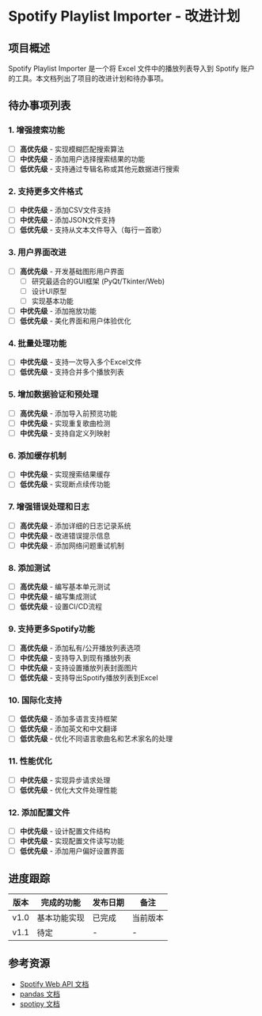 # Spotify Playlist Importer - 改进计划

## 项目概述
Spotify Playlist Importer 是一个将 Excel 文件中的播放列表导入到 Spotify 账户的工具。本文档列出了项目的改进计划和待办事项。

## 待办事项列表

### 1. 增强搜索功能
- [ ] **高优先级** - 实现模糊匹配搜索算法
- [ ] **中优先级** - 添加用户选择搜索结果的功能
- [ ] **低优先级** - 支持通过专辑名称或其他元数据进行搜索

### 2. 支持更多文件格式
- [ ] **中优先级** - 添加CSV文件支持
- [ ] **中优先级** - 添加JSON文件支持
- [ ] **低优先级** - 支持从文本文件导入（每行一首歌）

### 3. 用户界面改进
- [ ] **高优先级** - 开发基础图形用户界面
  - [ ] 研究最适合的GUI框架 (PyQt/Tkinter/Web)
  - [ ] 设计UI原型
  - [ ] 实现基本功能
- [ ] **中优先级** - 添加拖放功能
- [ ] **低优先级** - 美化界面和用户体验优化

### 4. 批量处理功能
- [ ] **中优先级** - 支持一次导入多个Excel文件
- [ ] **低优先级** - 支持合并多个播放列表

### 5. 增加数据验证和预处理
- [ ] **高优先级** - 添加导入前预览功能
- [ ] **中优先级** - 实现重复歌曲检测
- [ ] **中优先级** - 支持自定义列映射

### 6. 添加缓存机制
- [ ] **中优先级** - 实现搜索结果缓存
- [ ] **低优先级** - 实现断点续传功能

### 7. 增强错误处理和日志
- [ ] **高优先级** - 添加详细的日志记录系统
- [ ] **中优先级** - 改进错误提示信息
- [ ] **中优先级** - 添加网络问题重试机制

### 8. 添加测试
- [ ] **高优先级** - 编写基本单元测试
- [ ] **中优先级** - 编写集成测试
- [ ] **低优先级** - 设置CI/CD流程

### 9. 支持更多Spotify功能
- [ ] **高优先级** - 添加私有/公开播放列表选项
- [ ] **中优先级** - 支持导入到现有播放列表
- [ ] **中优先级** - 支持设置播放列表封面图片
- [ ] **低优先级** - 支持导出Spotify播放列表到Excel

### 10. 国际化支持
- [ ] **低优先级** - 添加多语言支持框架
- [ ] **低优先级** - 添加英文和中文翻译
- [ ] **低优先级** - 优化不同语言歌曲名和艺术家名的处理

### 11. 性能优化
- [ ] **中优先级** - 实现异步请求处理
- [ ] **低优先级** - 优化大文件处理性能

### 12. 添加配置文件
- [ ] **中优先级** - 设计配置文件结构
- [ ] **中优先级** - 实现配置文件读写功能
- [ ] **低优先级** - 添加用户偏好设置界面

## 进度跟踪

| 版本 | 完成的功能   | 发布日期 | 备注     |
| ---- | ------------ | -------- | -------- |
| v1.0 | 基本功能实现 | 已完成   | 当前版本 |
| v1.1 | 待定         | -        | -        |

## 参考资源
- [Spotify Web API 文档](https://developer.spotify.com/documentation/web-api/)
- [pandas 文档](https://pandas.pydata.org/docs/)
- [spotipy 文档](https://spotipy.readthedocs.io/)
